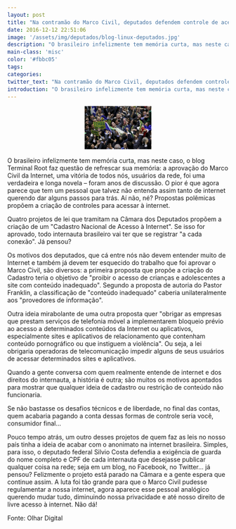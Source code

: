 ```yaml
---
layout: post
title: "Na contramão do Marco Civil, deputados defendem controle de acesso à internet"
date: 2016-12-12 22:51:06
image: '/assets/img/deputados/blog-linux-deputados.jpg'
description: "O brasileiro infelizmente tem memória curta, mas neste caso, o blog Terminal Root faz questão de refrescar sua memória: a aprovação do Marco Civil da Internet, uma vitória de todos nós, usuários da rede, foi uma verdadeira e longa novela – foram anos de discussão."
main-class: 'misc'
color: '#fbbc05'
tags:
categories:
twitter_text: "Na contramão do Marco Civil, deputados defendem controle de acesso à internet"
introduction: "O brasileiro infelizmente tem memória curta, mas neste caso, o blog Terminal Root faz questão de refrescar sua memória: a aprovação do Marco Civil da Internet, uma vitória de todos nós, usuários da rede, foi uma verdadeira e longa novela – foram anos de discussão."
---
```


<div style="text-align: center;">
	<img src="/assets/img/deputados/blog-linux-deputados.jpg" alt="Blog Linux" title="Blog Linux" width="30%" height="30%" />
</div>

O brasileiro infelizmente tem memória curta, mas neste caso, o blog Terminal Root faz questão de refrescar sua memória: a aprovação do Marco Civil da Internet, uma vitória de todos nós, usuários da rede, foi uma verdadeira e longa novela – foram anos de discussão. O pior é que agora parece que tem um pessoal que talvez não entenda assim tanto de internet querendo dar alguns passos para trás. Aí não, né? Propostas polêmicas propõem a criação de controles para acessar à internet.

Quatro projetos de lei que tramitam na Câmara dos Deputados propõem a criação de um "Cadastro Nacional de Acesso à Internet". Se isso for aprovado, todo internauta brasileiro vai ter que se registrar "a cada conexão". Já pensou?

Os motivos dos deputados, que cá entre nós não devem entender muito de Internet e também já devem ter esquecido do trabalho que foi aprovar o Marco Civil, são diversos: a primeira proposta que propõe a criação do Cadastro teria o objetivo de "proibir o acesso de crianças e adolescentes a site com conteúdo inadequado". Segundo a proposta de autoria do Pastor Franklin, a classificação de "conteúdo inadequado" caberia unilateralmente aos "provedores de informação".

Outra ideia mirabolante de uma outra proposta quer "obrigar as empresas que prestam serviços de telefonia móvel a implementarem bloqueio prévio ao acesso a determinados conteúdos da Internet ou aplicativos, especialmente sites e aplicativos de relacionamento que contenham conteúdo pornográfico ou que instiguem a violência". Ou seja, a lei obrigaria operadoras de telecomunicação impedir alguns de seus usuários de acessar determinados sites e aplicativos.

Quando a gente conversa com quem realmente entende de internet e dos direitos do internauta, a história é outra; são muitos os motivos apontados para mostrar que qualquer ideia de cadastro ou restrição de conteúdo não funcionaria.

Se não bastasse os desafios técnicos e de liberdade, no final das contas, quem acabaria pagando a conta dessas formas de controle seria você, consumidor final...

Pouco tempo atrás, um outro desses projetos de quem faz as leis no nosso país tinha a ideia de acabar com o anonimato na internet brasileira. Simples, para isso, o deputado federal Silvio Costa defendia a exigência de guarda do nome completo e CPF de cada internauta que desejasse publicar qualquer coisa na rede; seja em um blog, no Facebook, no Twitter... já pensou? Felizmente o projeto está parado na Câmara e a gente espera que continue assim. A luta foi tão grande para que o Marco Civil pudesse regulamentar a nossa internet, agora aparece esse pessoal analógico querendo mudar tudo, diminuindo nossa privacidade e até nosso direito de livre acesso à internet. Não dá!

Fonte: Olhar Digital
